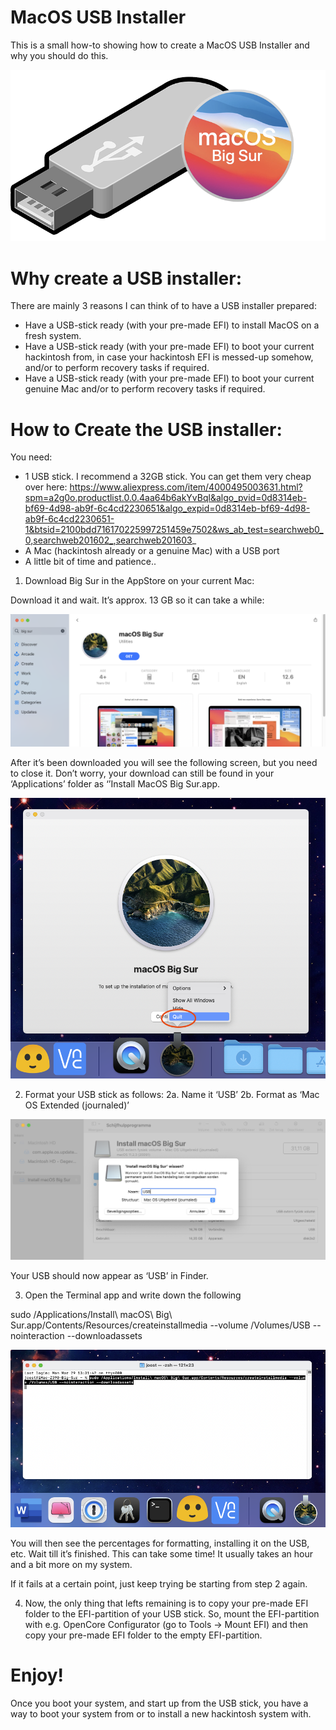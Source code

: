 # MacOS USB Installer

This is a small how-to showing how to create a MacOS USB Installer and why you should do this.

![alt test](/Pictures/USB-Big-Sur.png)

# Why create a USB installer:

There are mainly 3 reasons I can think of to have a USB installer prepared:
-	Have a USB-stick ready (with your pre-made EFI) to install MacOS on a fresh system.
-	Have a USB-stick ready (with your pre-made EFI) to boot your current hackintosh from, in case your hackintosh EFI is messed-up somehow, and/or to perform recovery tasks if required.
-	Have a USB-stick ready (with your pre-made EFI) to boot your current genuine Mac and/or to perform recovery tasks if required.


# How to Create the USB installer:

You need:

-	1 USB stick. I recommend a 32GB stick. You can get them very cheap over here: 
https://www.aliexpress.com/item/4000495003631.html?spm=a2g0o.productlist.0.0.4aa64b6akYvBql&algo_pvid=0d8314eb-bf69-4d98-ab9f-6c4cd2230651&algo_expid=0d8314eb-bf69-4d98-ab9f-6c4cd2230651-1&btsid=2100bdd716170225997251459e7502&ws_ab_test=searchweb0_0,searchweb201602_,searchweb201603_
-	A Mac (hackintosh already or a genuine Mac) with a USB port
-	A little bit of time and patience..

1.	Download Big Sur in the AppStore on your current Mac:

Download it and wait. It’s approx. 13 GB so it can take a while:

![alt test](/Pictures/2.png)

After it’s been downloaded you will see the following screen, but you need to close it. Don’t worry, your download can still be found in your ‘Applications’ folder as ‘’Install MacOS Big Sur.app.

![alt test](/Pictures/3.png)


2.	Format your USB stick as follows:
2a. Name it ‘USB’
2b. Format as ‘Mac OS Extended (journaled)’

![alt test](/Pictures/1.png)

Your USB should now appear as ‘USB’ in Finder. 

3.	Open the Terminal app and write down the following

sudo /Applications/Install\ macOS\ Big\ Sur.app/Contents/Resources/createinstallmedia --volume /Volumes/USB --nointeraction --downloadassets

![alt test](/Pictures/4.png)


You will then see the percentages for formatting, installing it on the USB, etc. Wait till it’s finished. This can take some time! It usually takes an hour and a bit more on my system.

If it fails at a certain point, just keep trying be starting from step 2 again. 

4.	Now, the only thing that lefts remaining is to copy your pre-made EFI folder to the EFI-partition of your USB stick. So, mount the EFI-partition with e.g. OpenCore Configurator (go to Tools -> Mount EFI) and then copy your pre-made EFI folder to the empty EFI-partition. 

# Enjoy! 
Once you boot your system, and start up from the USB stick, you have a way to boot your system from or to install a new hackintosh system with. 
